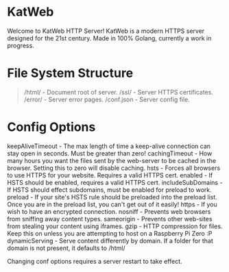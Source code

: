 # KatWeb
Welcome to KatWeb HTTP Server!
KatWeb is a modern HTTPS server designed for the 21st century.
Made in 100% Golang, currently a work in progress.

# File System Structure
>/html/ - Document root of server.
>/ssl/ - Server HTTPS certificates.
>/error/ - Server error pages.
>/conf.json - Server config file.

# Config Options
keepAliveTimeout - The max length of time a keep-alive connection can stay open in seconds. Must be greater than zero!
cachingTimeout - How many hours you want the files sent by the web-server to be cached in the browser. Setting this to zero will disable caching.
hsts - Forces all browsers to use HTTPS for your website. Requires a valid HTTPS cert.
	enabled - If HSTS should be enabled, requires a valid HTTPS cert.
	includeSubDomains - If HSTS should effect subdomains, must be enabled for preload to work.
	preload - If your site's HSTS rule should be preloaded into the preload list. Once you are in the preload list, you can't get out of it easily!
https - If you wish to have an encrypted connection.
nosniff - Prevents web browsers from sniffing away content types.
sameorigin - Prevents other web-sites from stealing your content using iframes.
gzip - HTTP compression for files. Keep this on unless you are attempting to host on a Raspberry Pi Zero :P
dynamicServing - Serve content differently by domain. If a folder for that domain is not present, it defaults to /html/

Changing conf options requires a server restart to take effect.
